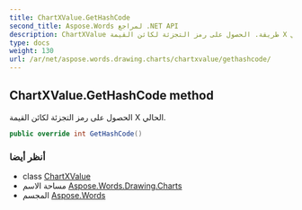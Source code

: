 ```yaml
---
title: ChartXValue.GetHashCode
second_title: Aspose.Words لمراجع .NET API
description: ChartXValue طريقة. الحصول على رمز التجزئة لكائن القيمة X الحالي.
type: docs
weight: 130
url: /ar/net/aspose.words.drawing.charts/chartxvalue/gethashcode/
---
```

## ChartXValue.GetHashCode method

الحصول على رمز التجزئة لكائن القيمة X الحالي.

```csharp
public override int GetHashCode()
```

### أنظر أيضا

* class [ChartXValue](../)
* مساحة الاسم [Aspose.Words.Drawing.Charts](../../chartxvalue/)
* المجسم [Aspose.Words](../../../)



